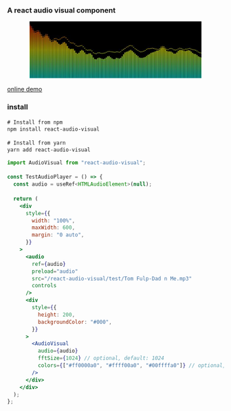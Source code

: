 ### A react audio visual component


<div align="center">
    <img width="400" src="https://raw.githubusercontent.com/icefee/react-audio-visual/main/public/screen_shot.jpg" alt="react audio visual">
</div>



[online demo](https://icefee.github.io/react-audio-visual)

### install

```shell
# Install from npm
npm install react-audio-visual

# Install from yarn
yarn add react-audio-visual
```

```jsx
import AudioVisual from "react-audio-visual";

const TestAudioPlayer = () => {
  const audio = useRef<HTMLAudioElement>(null);

  return (
    <div
      style={{
        width: "100%",
        maxWidth: 600,
        margin: "0 auto",
      }}
    >
      <audio
        ref={audio}
        preload="audio"
        src="/react-audio-visual/test/Tom Fulp-Dad n Me.mp3"
        controls
      />
      <div
        style={{
          height: 200,
          backgroundColor: "#000",
        }}
      >
        <AudioVisual
          audio={audio}
          fftSize={1024} // optional, default: 1024
          colors={["#ff0000a0", "#ffff00a0", "#00ffffa0"]} // optional, default: ["#ff0000a0", "#ffff00a0", "#00ffffa0"]
        />
      </div>
    </div>
  );
};
```
